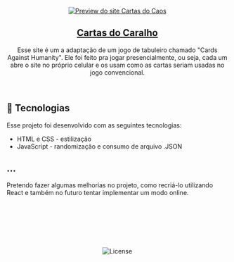 <p align="center">
  <a href="https://rerigan.vercel.app/Extra/Cartas-do-Caos/index.html" target="_blank"><img src="./Assets/cartas.pg" alt="Preview do site Cartas do Caos"></a>

</p>
<h2 align="center"> <a href="https://rerigan.vercel.app/Extra/Cartas-do-Caos/index.html" target="_blank">Cartas do Caralho</a></h2>

<p align="center">
Esse site é um a adaptação de um jogo de tabuleiro chamado "Cards Against Humanity". Ele foi feito pra jogar presencialmente, ou seja, cada um abre o site no próprio celular e os usam como as cartas seriam usadas no jogo convencional.<br/>
</p>

<br>

## 🚀 Tecnologias

Esse projeto foi desenvolvido com as seguintes tecnologias:

- HTML e CSS - estilização
- JavaScript - randomização e consumo de arquivo .JSON

## ...

Pretendo fazer algumas melhorias no projeto, como recriá-lo utilizando React e também no futuro tentar implementar um modo online.
<br><br><br><br><br><br><br>

<p align="center">
  <img alt="License" src="https://img.shields.io/static/v1?label=license&message=MIT&color=49AA26&labelColor=000000">
</p>
